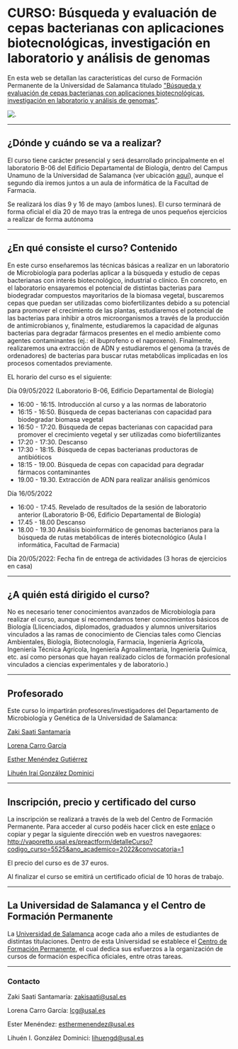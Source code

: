 # CURSO: Búsqueda y evaluación de cepas bacterianas con aplicaciones biotecnológicas, investigación en laboratorio y análisis de genomas

En esta web se detallan las características del curso de Formación Permanente de la Universidad de Salamanca titulado ["Búsqueda y evaluación de cepas bacterianas con aplicaciones biotecnológicas, investigación en laboratorio y análisis de genomas"](http://vaporetto.usal.es/preactform/detalleCurso?codigo_curso=5525&ano_academico=2022&convocatoria=1).

![.](./Imágenes/Imagen.jpg)

---
## ¿Dónde y cuándo se va a realizar?

El curso tiene carácter presencial y será desarrollado principalmente en el laboratorio B-06 del Edificio Departamental de Biología, dentro del Campus Unamuno de la Universidad de Salamanca (ver ubicación [aquí](https://www.google.es/maps/place/Edificio+Departamental+de+la+Facultad+de+Biolog%C3%ADa/@40.9655671,-5.6772085,19z/data=!4m5!3m4!1s0xd3f2639ff2cb7a9:0x70e6910c896ce196!8m2!3d40.9652583!4d-5.6770244)), aunque el segundo día iremos juntos a un aula de informática de la Facultad de Farmacia.

Se realizará los días 9 y 16 de mayo (ambos lunes). El curso terminará de forma oficial el día 20 de mayo tras la entrega de unos pequeños ejercicios a realizar de forma autónoma

---
## ¿En qué consiste el curso? Contenido

En este curso enseñaremos las técnicas básicas a realizar en un laboratorio de Microbiología para poderlas aplicar a la búsqueda y estudio de cepas bacterianas con interés biotecnológico, industrial o clínico. En concreto, en el laboratorio ensayaremos el potencial de distintas bacterias para biodegradar compuestos mayoritarios de la biomasa vegetal, buscaremos cepas que puedan ser utilizadas como biofertilizantes debido a su potencial para promover el crecimiento de las plantas, estudiaremos el potencial de las bacterias para inhibir a otros microorganismos a través de la producción de antimicrobianos y, finalmente, estudiaremos la capacidad de algunas bacterias para degradar fármacos presentes en el medio ambiente como agentes contaminantes (ej.: el ibuprofeno o el naproxeno). Finalmente, realizaremos una extracción de ADN y estudiaremos el genoma (a través de ordenadores) de bacterias para buscar rutas metabólicas implicadas en los procesos comentados previamente.

EL horario del curso es el siguiente:

Día 09/05/2022 (Laboratorio B-06, Edificio Departamental de Biología)
- 16:00 - 16:15. Introducción al curso y a las normas de laboratorio
- 16:15 - 16:50. Búsqueda de cepas bacterianas con capacidad para biodegradar biomasa vegetal
- 16:50 - 17:20. Búsqueda de cepas bacterianas con capacidad para promover el crecimiento vegetal y ser utilizadas como biofertilizantes
- 17:20 - 17:30. Descanso
- 17:30 - 18:15. Búsqueda de cepas bacterianas productoras de antibióticos
- 18:15 - 19.00. Búsqueda de cepas con capacidad para degradar fármacos contaminantes
- 19.00 - 19.30. Extracción de ADN para realizar análisis genómicos

Día  16/05/2022 
- 16:00 - 17:45. Revelado de resultados de la sesión de laboratorio anterior (Laboratorio B-06, Edificio Departamental de Biología)
- 17.45 - 18.00 Descanso
- 18.00 - 19.30 Análisis bioinformático de genomas bacterianos para la búsqueda de rutas metabólicas de interés biotecnológico (Aula I informática, Facultad de Farmacia)

Día 20/05/2022: Fecha fin de entrega de actividades (3 horas de ejercicios en casa)

---
## ¿A quién está dirigido el curso?

No es necesario tener conocimientos avanzados de Microbiología para realizar el curso, aunque sí recomendamos tener conocimientos básicos de Biología (Llicenciados, diplomados, graduados y alumnos universitarios vinculados a las ramas de conocimiento de Ciencias tales como Ciencias Ambientales, Biología, Biotecnología, Farmacia, Ingeniería Agrícola, Ingeniería Técnica Agrícola, Ingeniería Agroalimentaria, Ingeniería Química, etc.  así como personas que hayan realizado ciclos de formación profesional vinculados a ciencias experimentales y de laboratorio.)

---
## Profesorado

Este curso lo impartirán profesores/investigadores del Departamento de Microbiología y Genética de la Universidad de Salamanca:

[Zaki Saati Santamaría](https://produccioncientifica.usal.es/investigadores/148198/detalle)

[Lorena Carro García](https://produccioncientifica.usal.es/investigadores/148391/detalle)

[Esther Menéndez Gutiérrez](https://produccioncientifica.usal.es/investigadores/147952/detalle)

[Lihuén Iraí González Dominici](https://www.researchgate.net/profile/Lihuen-Gonzalez-Dominici)

---
## Inscripción, precio y certificado del curso

La inscripción se realizará a través de la web del Centro de Formación Permanente. Para acceder al curso podéis hacer click en este 
[enlace](http://vaporetto.usal.es/preactform/detalleCurso?codigo_curso=5525&ano_academico=2022&convocatoria=1) o copiar y pegar la siguiente dirección web en vuestros navegaores:
http://vaporetto.usal.es/preactform/detalleCurso?codigo_curso=5525&ano_academico=2022&convocatoria=1

El precio del curso es de 37 euros.

Al finalizar el curso se emitirá un certificado oficial de 10 horas de trabajo.

---
## La Universidad de Salamanca y el Centro de Formación Permanente

La [Universidad de Salamanca](https://www.usal.es/) acoge cada año a miles de estudiantes de distintas titulaciones. Dentro de esta Universidad se establece el [Centro de Formación Permanente](https://formacionpermanente.usal.es/), el cual dedica sus esfuerzos a la organización de cursos de formación específica oficiales, entre otras tareas.

---
### Contacto
Zaki Saati Santamaría: zakisaati@usal.es

Lorena Carro García: lcg@usal.es

Ester Menéndez: esthermenendez@usal.es

Lihuén I. González Dominici: lihuengd@usal.es
